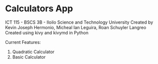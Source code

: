 # Calculators App
ICT 115 - BSCS 3B - Iloilo Science and Technology University
Created by Kevin Joseph Hermonio, Micheal Ian Leguira, Roan Schuyler Langreo
Created using kivy and kivymd in Python

Current Features:
1. Quadratic Calculator
2. Basic Calculator
